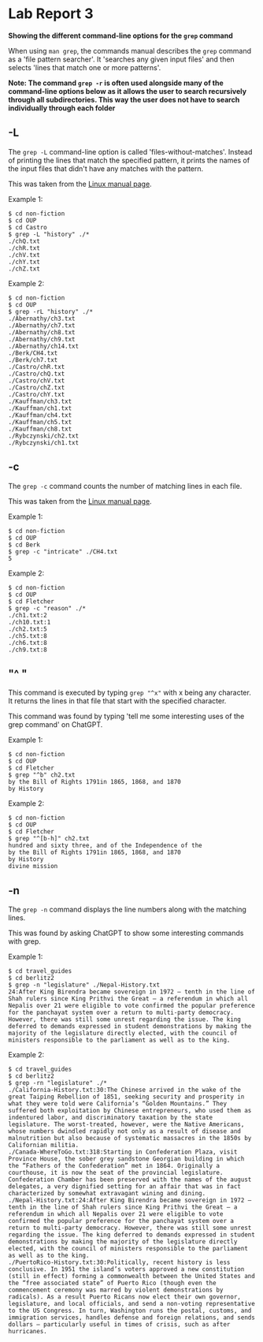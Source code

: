 # Lab Report 3

**Showing the different command-line options for the `grep` command**

When using `man grep`, the commands manual describes the `grep` command as a 'file pattern searcher'. It 'searches any given input files' and then selects 'lines that match one or more patterns'.

**Note: The command `grep -r` is often used alongside many of the command-line options below as it allows the user to search recursively through all subdirectories. This way the user does not have to search individually through each folder**

## -L
The `grep -L` command-line option is called 'files-without-matches'. Instead of printing the lines that match the specified pattern, it prints the names of the input files that didn't have any matches with the pattern.

This was taken from the [Linux manual page](https://man7.org/linux/man-pages/man1/grep.1.html).

Example 1:
```
$ cd non-fiction
$ cd OUP
$ cd Castro
$ grep -L "history" ./*
./chQ.txt
./chR.txt
./chV.txt
./chY.txt
./chZ.txt
```

Example 2:
```
$ cd non-fiction
$ cd OUP
$ grep -rL "history" ./*
./Abernathy/ch3.txt
./Abernathy/ch7.txt
./Abernathy/ch8.txt
./Abernathy/ch9.txt
./Abernathy/ch14.txt
./Berk/CH4.txt
./Berk/ch7.txt
./Castro/chR.txt
./Castro/chQ.txt
./Castro/chV.txt
./Castro/chZ.txt
./Castro/chY.txt
./Kauffman/ch3.txt
./Kauffman/ch1.txt
./Kauffman/ch4.txt
./Kauffman/ch5.txt
./Kauffman/ch8.txt
./Rybczynski/ch2.txt
./Rybczynski/ch1.txt
```

## -c

The `grep -c` command counts the number of matching lines in each file.

This was taken from the [Linux manual page](https://man7.org/linux/man-pages/man1/grep.1.html).

Example 1:
```
$ cd non-fiction
$ cd OUP
$ cd Berk
$ grep -c "intricate" ./CH4.txt
5
```

Example 2:
```
$ cd non-fiction
$ cd OUP
$ cd Fletcher
$ grep -c "reason" ./*
./ch1.txt:2
./ch10.txt:1
./ch2.txt:5
./ch5.txt:8
./ch6.txt:8
./ch9.txt:8
````

## "^ "
This command is executed by typing `grep "^x"` with x being any character. It returns the lines in that file that start with the specified character.

This command was found by typing 'tell me some interesting uses of the grep command' on ChatGPT.

Example 1:
```
$ cd non-fiction
$ cd OUP
$ cd Fletcher
$ grep "^b" ch2.txt
by the Bill of Rights 1791in 1865, 1868, and 1870
by History
```

Example 2:
```
$ cd non-fiction
$ cd OUP
$ cd Fletcher
$ grep "^[b-h]" ch2.txt
hundred and sixty three, and of the Independence of the
by the Bill of Rights 1791in 1865, 1868, and 1870
by History
divine mission
```

## -n

The `grep -n` command displays the line numbers along with the matching lines.

This was found by asking ChatGPT to show some interesting commands with grep.

Example 1:
```
$ cd travel_guides
$ cd berlitz2
$ grep -n "legislature" ./Nepal-History.txt
24:After King Birendra became sovereign in 1972 — tenth in the line of Shah rulers since King Prithvi the Great — a referendum in which all Nepalis over 21 were eligible to vote confirmed the popular preference for the panchayat system over a return to multi-party democracy. However, there was still some unrest regarding the issue. The king deferred to demands expressed in student demonstrations by making the majority of the legislature directly elected, with the council of ministers responsible to the parliament as well as to the king.
```

Example 2:
```
$ cd travel_guides
$ cd berlitz2
$ grep -rn "legislature" ./*
./California-History.txt:30:The Chinese arrived in the wake of the great Taiping Rebellion of 1851, seeking security and prosperity in what they were told were California’s “Golden Mountains.” They suffered both exploitation by Chinese entrepreneurs, who used them as indentured labor, and discriminatory taxation by the state legislature. The worst-treated, however, were the Native Americans, whose numbers dwindled rapidly not only as a result of disease and malnutrition but also because of systematic massacres in the 1850s by Californian militia.
./Canada-WhereToGo.txt:318:Starting in Confederation Plaza, visit Province House, the sober grey sandstone Georgian building in which the “Fathers of the Confederation” met in 1864. Originally a courthouse, it is now the seat of the provincial legislature. Confederation Chamber has been preserved with the names of the august delegates, a very dignified setting for an affair that was in fact characterized by somewhat extravagant wining and dining.
./Nepal-History.txt:24:After King Birendra became sovereign in 1972 — tenth in the line of Shah rulers since King Prithvi the Great — a referendum in which all Nepalis over 21 were eligible to vote confirmed the popular preference for the panchayat system over a return to multi-party democracy. However, there was still some unrest regarding the issue. The king deferred to demands expressed in student demonstrations by making the majority of the legislature directly elected, with the council of ministers responsible to the parliament as well as to the king.
./PuertoRico-History.txt:30:Politically, recent history is less conclusive. In 1951 the island’s voters approved a new constitution (still in effect) forming a commonwealth between the United States and the “free associated state” of Puerto Rico (though even the commencement ceremony was marred by violent demonstrations by radicals). As a result Puerto Ricans now elect their own governor, legislature, and local officials, and send a non-voting representative to the US Congress. In turn, Washington runs the postal, customs, and immigration services, handles defense and foreign relations, and sends dollars — particularly useful in times of crisis, such as after hurricanes.
```
